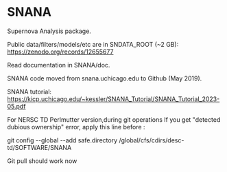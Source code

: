 # SNANA
Supernova Analysis package.

Public data/filters/models/etc are in SNDATA_ROOT (~2 GB):
   https://zenodo.org/records/12655677

Read documentation in SNANA/doc.

SNANA code moved from snana.uchicago.edu to Github (May 2019).

SNANA tutorial:
  https://kicp.uchicago.edu/~kessler/SNANA_Tutorial/SNANA_Tutorial_2023-05.pdf


For NERSC TD Perlmutter version,during git operations
  If you get "detected dubious ownership" error, apply this line before :
  
  git config --global --add safe.directory /global/cfs/cdirs/desc-td/SOFTWARE/SNANA

  Git pull should work now



